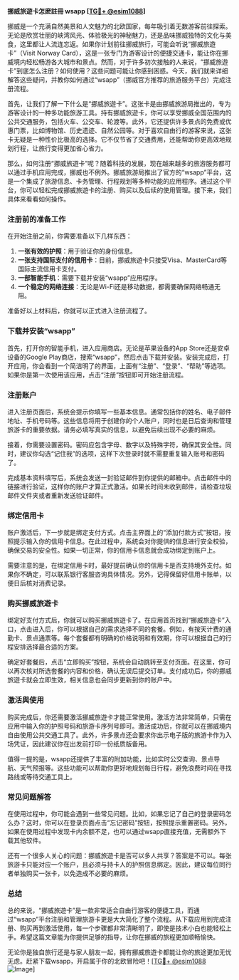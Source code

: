 **挪威旅遊卡怎麽註冊 wsapp [[TG💪+ @esim1088](https://t.me/s/esim1088)]**

挪威是一个充满自然美景和人文魅力的北欧国家，每年吸引着无数游客前往探索。无论是欣赏壮丽的峡湾风光、体验极光的神秘魅力，还是品味挪威独特的文化与美食，这里都让人流连忘返。如果你计划前往挪威旅行，可能会听说“挪威旅遊卡”（Visit Norway Card），这是一张专门为游客设计的便捷交通卡，能让你在挪威境内轻松畅游各大城市和景点。然而，对于许多初次接触的人来说，“挪威旅遊卡”到底怎么注册？如何使用？这些问题可能让你感到困惑。今天，我们就来详细解答这些疑问，并教你如何通过“wsapp”（挪威官方推荐的旅游服务平台）完成注册流程。

首先，让我们了解一下什么是“挪威旅遊卡”。这张卡是由挪威旅游局推出的，专为游客设计的一种多功能旅游工具。持有挪威旅遊卡，你可以享受挪威全国范围内的公共交通服务，包括火车、公交车、轮渡等。此外，它还提供许多景点的免费或优惠门票，比如博物馆、历史遗迹、自然公园等。对于喜欢自由行的游客来说，这张卡无疑是一种性价比极高的选择。它不仅节省了交通费用，还能帮助你更高效地规划行程，让旅行变得更加省心省力。

那么，如何注册“挪威旅遊卡”呢？随着科技的发展，现在越来越多的旅游服务都可以通过手机应用完成，挪威也不例外。挪威旅游局推出了官方的“wsapp”平台，这是一个集成了旅游信息、卡务管理、行程规划等多种功能的应用程序。通过这个平台，你可以轻松完成挪威旅遊卡的注册、购买以及后续的使用管理。接下来，我们具体来看看如何操作。

### 注册前的准备工作

在开始注册之前，你需要准备以下几样东西：

1. **一张有效的护照**：用于验证你的身份信息。
2. **一张支持国际支付的信用卡**：目前，挪威旅遊卡只接受Visa、MasterCard等国际主流信用卡支付。
3. **一部智能手机**：需要下载并安装“wsapp”应用程序。
4. **一个稳定的网络连接**：无论是Wi-Fi还是移动数据，都需要确保网络畅通无阻。

准备好以上材料后，你就可以正式进入注册流程了。

### 下载并安装“wsapp”

首先，打开你的智能手机，进入应用商店。无论是苹果设备的App Store还是安卓设备的Google Play商店，搜索“wsapp”，然后点击下载并安装。安装完成后，打开应用，你会看到一个简洁明了的界面，上面有“注册”、“登录”、“帮助”等选项。如果你是第一次使用该应用，点击“注册”按钮即可开始注册流程。

### 注册账户

进入注册页面后，系统会提示你填写一些基本信息。通常包括你的姓名、电子邮件地址、手机号码等。这些信息将用于创建你的个人账户，同时也是日后查询和管理旅游卡的重要依据。请务必填写真实的信息，以避免后续出现不必要的麻烦。

接着，你需要设置密码。密码应包含字母、数字以及特殊字符，确保其安全性。同时，建议你勾选“记住我”的选项，这样下次登录时就不需要重复输入账号和密码了。

完成基本资料填写后，系统会发送一封验证邮件到你提供的邮箱中。点击邮件中的链接进行验证，这样你的账户才算正式激活。如果长时间未收到邮件，请检查垃圾邮件文件夹或者重新发送验证邮件。

### 绑定信用卡

账户激活后，下一步就是绑定支付方式。点击主界面上的“添加付款方式”按钮，按照提示输入你的信用卡信息。在此过程中，系统会对你提供的信息进行安全校验，确保交易的安全性。如果一切正常，你的信用卡信息就会成功绑定到账户上。

需要注意的是，在绑定信用卡时，最好提前确认你的信用卡是否支持境外支付。如果你不确定，可以联系银行客服咨询具体情况。另外，记得保留好信用卡账单，以便日后核对消费记录。

### 购买挪威旅遊卡

绑定好支付方式后，你就可以购买挪威旅遊卡了。在应用首页找到“挪威旅遊卡”入口，点击进入后，你可以根据自己的需求选择不同的套餐。例如，有按天计费的通勤卡、景点通票等。每个套餐都有明确的价格说明和有效期，你可以根据自己的行程安排选择最合适的方案。

确定好套餐后，点击“立即购买”按钮，系统会自动跳转至支付页面。在这里，你可以再次核对所选套餐的内容和价格，确认无误后提交订单。支付成功后，你的挪威旅遊卡就会立即生效，相关信息也会同步更新到你的账户中。

### 激活與使用

购买完成后，你还需要激活挪威旅遊卡才能正常使用。激活方法非常简单，只需在应用中输入你的护照号码和旅游卡序列号即可。激活成功后，你就可以在挪威境内自由使用公共交通工具了。此外，许多景点还会要求你出示电子版的旅游卡作为入场凭证，因此建议你在出发前打印一份纸质版备用。

值得一提的是，wsapp还提供了丰富的附加功能，比如实时公交查询、景点导航、天气预报等。这些功能可以帮助你更好地规划每日行程，避免浪费时间在寻找路线或等待交通工具上。

### 常见问题解答

在使用过程中，你可能会遇到一些常见问题。比如，如果忘记了自己的登录密码怎么办？这时，你可以在登录页面点击“忘记密码”按钮，按照提示重置密码。另外，如果在使用过程中发现卡内余额不足，也可以通过wsapp直接充值，无需额外下载其他软件。

还有一个很多人关心的问题：挪威旅遊卡是否可以多人共享？答案是不可以。每张旅游卡只能对应一个账户，且必须与持卡人的护照信息绑定。因此，建议每位同行者单独购买一张卡，以免造成不必要的麻烦。

### 总结

总的来说，“挪威旅遊卡”是一款非常适合自由行游客的便捷工具，而通过“wsapp”平台注册和管理旅游卡更是大大简化了整个流程。从下载应用到完成注册、购买再到激活使用，每一个步骤都非常清晰明了，即使是技术小白也能轻松上手。希望这篇文章能为你提供足够的指导，让你在挪威的旅程更加顺畅愉快。

无论你是独自旅行还是与家人朋友一起，拥有挪威旅遊卡都能让你的旅途更加无忧无虑。赶紧下载wsapp，开启属于你的北欧冒险吧！[[TG💪+ @esim1088](https://t.me/s/esim1088) ![Image](https://i.postimg.cc/4NQfJmqS/Snipaste-2025-05-13-00-14-12.png)]